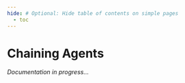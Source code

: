 ```yaml
---
hide: # Optional: Hide table of contents on simple pages
  - toc
---
```


# Chaining Agents

*Documentation in progress...*
